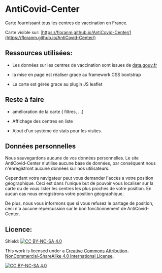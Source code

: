 # AntiCovid-Center
Carte fournissant tous les centres de vaccination en France.

Carte visible sur: [https://floranm.github.io/AntiCovid-Center/](https://floranm.github.io/AntiCovid-Center/)

## Ressources utilisées:
- Les données sur les centres de vaccination sont issues de [data.gouv.fr](https://www.data.gouv.fr/fr/datasets/lieux-de-vaccination-contre-la-covid-19/)

- la mise en page est réaliser grace au framework CSS bootstrap

- La carte est gérée grace au plugin JS leaflet

## Reste à faire
- amélioration de la carte ( filtres, ...)

- Affichage des centres en liste

- Ajout d'un système de stats pour les visites.
## Données personnelles
Nous sauvegardons aucune de vos données personnelles. Le site AntiCovid-Center n'utilise aucune base de données, par conséquent nous n'enregistront aucune données sur nos utilisateurs.

Cependant votre navigateur peut vous demander l'accès a votre position géographique. Ceci est dans l'unique but de pouvoir vous localiser sur la carte ou de vous lister les centres les plus proches de votre position. En aucun cas nous enregistrons votre position géographique.

De plus, nous vous informons que si vous refusez le partage de position, ceci n'a aucune répercussion sur le bon fonctionnement de AntiCovid-Center.

## Licence:

Shield: [![CC BY-NC-SA 4.0][cc-by-nc-sa-shield]][cc-by-nc-sa]

This work is licensed under a
[Creative Commons Attribution-NonCommercial-ShareAlike 4.0 International License][cc-by-nc-sa].

[![CC BY-NC-SA 4.0][cc-by-nc-sa-image]][cc-by-nc-sa]

[cc-by-nc-sa]: http://creativecommons.org/licenses/by-nc-sa/4.0/
[cc-by-nc-sa-image]: https://licensebuttons.net/l/by-nc-sa/4.0/88x31.png
[cc-by-nc-sa-shield]: https://img.shields.io/badge/License-CC%20BY--NC--SA%204.0-lightgrey.svg